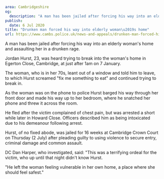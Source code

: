 ```yaml
area: Cambridgeshire
og:
  description: "A man has been jailed after forcing his way into an elderly woman\u2019s home and assaulting her in a drunken rage."
publish:
  date: 6 Jul 2020
title: "Drunken man forced his way into elderly woman\u2019s home"
url: https://www.cambs.police.uk/news-and-appeals/drunken-man-forced-his-way-into-elderly-womans-home
```

A man has been jailed after forcing his way into an elderly woman's home and assaulting her in a drunken rage.

Jordan Hurst, 23, was heard trying to break into the woman's home in Egerton Close, Cambridge, at just after 1am on 7 January.

The woman, who is in her 70s, leant out of a window and told him to leave, to which Hurst screamed "fix me something to eat" and continued trying to break in.

As the woman was on the phone to police Hurst barged his way through her front door and made his way up to her bedroom, where he snatched her phone and threw it across the room.

He fled after the victim complained of chest pain, but was arrested a short while later in Howard Close. Officers described him as being intoxicated due to his demeanour following arrest.

Hurst, of no fixed abode, was jailed for 16 weeks at Cambridge Crown Court on Thursday (2 July) after pleading guilty to using violence to secure entry, criminal damage and common assault.

DC Dan Harper, who investigated, said: "This was a terrifying ordeal for the victim, who up until that night didn't know Hurst.

"He left the woman feeling vulnerable in her own home, a place where she should feel safest."
